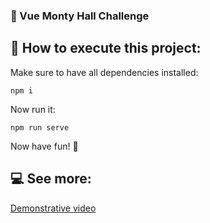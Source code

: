 ### 🎁 Vue Monty Hall Challenge

## 🚀 How to execute this project:

Make sure to have all dependencies installed:
```
npm i
```
Now run it:
```
npm run serve
```

Now have fun! 🥳

## 💻 See more:
[Demonstrative video](https://www.linkedin.com/feed/update/urn:li:ugcPost:7017154484967489538/)
